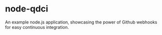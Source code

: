 # node-qdci
An example node.js application, showcasing the power of Github webhooks for easy continuous integration.
